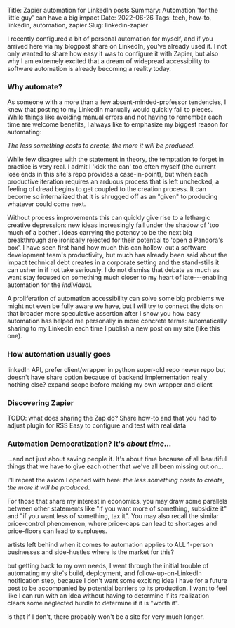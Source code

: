Title: Zapier automation for LinkedIn posts
Summary: Automation 'for the little guy' can have a big impact
Date: 2022-06-26
Tags: tech, how-to, linkedin, automation, zapier
Slug: linkedin-zapier

I recently configured a bit of personal automation for myself,
and if you arrived here via my blogpost share on LinkedIn,
you've already used it.
I not only wanted to share how easy it was to configure it with Zapier,
but also why I am extremely excited that a dream of widepread accessibility to
software automation is already becoming a reality today.

### Why automate?

As someone with a more than a few absent-minded-professor tendencies,
I knew that posting to my LinkedIn manually would quickly fall to pieces.
While things like avoiding manual errors and not having to remember each time are welcome benefits, I always like to emphasize my biggest reason for automating:

*The less something costs to create, the more it will be produced.*

While few disagree with the statement in theory,
the temptation to forget in practice is very real.
I admit I 'kick the can' too often myself 
(the current lose ends in this site's repo provides a case-in-point), 
but when each productive iteration requires an arduous process that is left unchecked, a feeling of dread begins to get coupled to the creation process.
It can become so internalized that it is shrugged off as an "given" to producing whatever could come next.

Without process improvements this can quickly give rise to a lethargic creative depression: new ideas increasingly fall under the shadow of 'too much of a bother'. Ideas carrying the potency to be the next big breakthrough are ironically rejected for their potential to 'open a Pandora's box'.
I have seen first hand how much this can hollow-out a software development team's productivity, but much has already been said about the impact technical debt creates in a corporate setting and the stand-stills it can usher in if not take seriously.
I do not dismiss that debate as much as want stay focused on something much closer to my heart of late---enabling automation for the *individual*.

A proliferation of automation accessibility can solve some big problems we might not even be fully aware we have, but I will try to connect the dots on that broader more speculative assertion after I show you how easy automation has helped me personally in more concrete terms: automatically sharing to my LinkedIn each time I publish a new post on my site (like this one).

### How automation usually goes

linkedIn API, prefer client/wrapper in python
super-old repo
newer repo but doesn't have share option because of backend implementation
really nothing else? expand scope before making my own wrapper and client

### Discovering Zapier

TODO: what does sharing the Zap do?
Share how-to and that you had to adjust plugin for RSS
Easy to configure and test with real data

### Automation Democratization? It's *about time*...

...and not just about saving people it. It's about time because of all beautiful things that we have to give each other that we've all been missing out on...

I'll repeat the axiom I opened with here: *the less something costs to create, the more it will be produced*.

For those that share my interest in economics, you may draw some parallels
between other statements like "if you want more of something, subsidize it" and
"if you want less of something, tax it". 
You may also recall the similar price-control phenomenon,
where price-caps can lead to shortages and price-floors can lead to surpluses.

artists left behind when it comes to automation
applies to ALL 1-person businesses and side-hustles
where is the market for this?

 but getting back to my own needs, I went through the initial trouble of automating my site's build,
deployment, and follow-up-on-LinkedIn notification step,
because I don't want some exciting idea I have for a future post to be
accompanied by potential barriers to its production.
I want to feel like I can run with an idea without having
to determine if its realization clears some neglected hurdle to determine if it is "worth it".

 is that if I don't, 
there probably won't be a site for very much longer.
